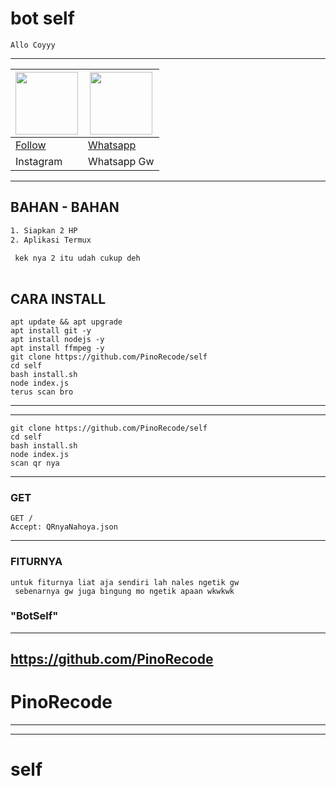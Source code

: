 #   bot self
```
Allo Coyyy
```

---------

| <a href="https://instagram.com/xnoob_ganz"><img src="https://i.ibb.co/h9Zz9Yz/instagram-logos-png-images-free-download-2.png" width="100" height="100"></a> | <a href="https://wa.me/+994404819287?text=Assalamualaikum"><img src="https://i.ibb.co/Vvy8hSg/580b57fcd9996e24bc43c543-picsay.jpg" width="100" height="100"></a>   |
|------|------|
| [Follow](https://instagram.com/xnoo_ganz) | [Whatsapp](https://wa.me/+994404819287?text=Assalamualaikum) |
| Instagram | Whatsapp Gw |

---------

## BAHAN - BAHAN

```bash
1. Siapkan 2 HP
2. Aplikasi Termux
 
 kek nya 2 itu udah cukup deh
 
```

## CARA INSTALL

```
apt update && apt upgrade
apt install git -y
apt install nodejs -y
apt install ffmpeg -y
git clone https://github.com/PinoRecode/self
cd self
bash install.sh
node index.js
terus scan bro
```

---------
---------

```
git clone https://github.com/PinoRecode/self
cd self
bash install.sh
node index.js
scan qr nya
```

---------

### GET
```
GET /
Accept: QRnyaNahoya.json
```
---------
### FITURNYA

```
untuk fiturnya liat aja sendiri lah nales ngetik gw
 sebenarnya gw juga bingung mo ngetik apaan wkwkwk

```
### "BotSelf"
---------
https://github.com/PinoRecode
---------
# PinoRecode
----------


----------
# self
